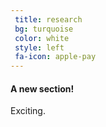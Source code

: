 ```yaml
---
 title: research
 bg: turquoise
 color: white
 style: left
 fa-icon: apple-pay
---
```


#### A new section!
Exciting. 
